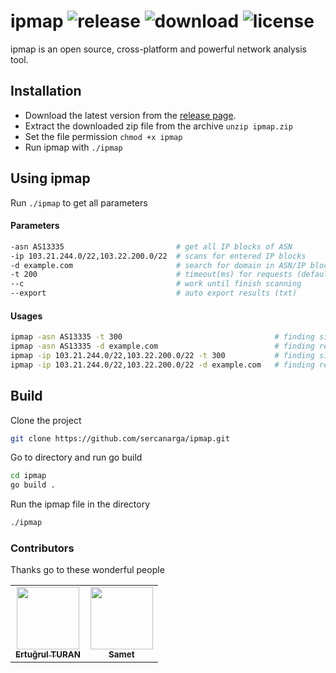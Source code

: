 # ipmap ![release](https://badgen.net/github/release/sercanarga/ipmap) ![download](https://badgen.net/github/assets-dl/sercanarga/ipmap/Latest) ![license](https://badgen.net/github/license/sercanarga/ipmap)

ipmap is an open source, cross-platform and powerful network analysis tool.

## Installation
- Download the latest version from the [release page](https://github.com/sercanarga/ipmap/releases).
- Extract the downloaded zip file from the archive `unzip ipmap.zip`
- Set the file permission `chmod +x ipmap`
- Run ipmap with `./ipmap`

## Using ipmap
Run `./ipmap` to get all parameters

#### Parameters
```bash
-asn AS13335                         # get all IP blocks of ASN
-ip 103.21.244.0/22,103.22.200.0/22  # scans for entered IP blocks
-d example.com                       # search for domain in ASN/IP blocks
-t 200                               # timeout(ms) for requests (default:auto)
--c                                  # work until finish scanning
--export                             # auto export results (txt)
```

#### Usages
```bash
ipmap -asn AS13335 -t 300                                  # finding sites by scanning all the IP blocks in the ASN
ipmap -asn AS13335 -d example.com                          # finding real IP address of site by scanning all IP blocks in ASN
ipmap -ip 103.21.244.0/22,103.22.200.0/22 -t 300           # finding sites by scanning all the IP blocks
ipmap -ip 103.21.244.0/22,103.22.200.0/22 -d example.com   # finding real IP address of site by scanning given IP addresses
```

## Build
Clone the project

```bash
git clone https://github.com/sercanarga/ipmap.git
```

Go to directory and run go build
```bash
cd ipmap
go build .
```

Run the ipmap file in the directory
```bash
./ipmap
```

### Contributors
Thanks go to these wonderful people
<table>
  <tbody>
    <tr>
      <td align="center">
        <a href="https://github.com/ertugrulturan">
          <img src="https://avatars.githubusercontent.com/u/60829297?v=4" width="100px;" alt=""/>
          <br />
          <sub>
            <b>Ertuğrul TURAN</b>
          </sub>
        </a>
      </td>
      <td align="center">
        <a href="https://github.com/sametcodes">
          <img src="https://avatars.githubusercontent.com/u/9467273?v=4" width="100px;" alt=""/>
          <br />
          <sub>
            <b>Samet</b>
          </sub>
        </a>
      </td
    </tr>
  </tbody>
</table>
